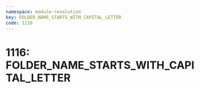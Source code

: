 ```yaml
---
namespace: module-resolution
key: FOLDER_NAME_STARTS_WITH_CAPITAL_LETTER
code: 1116
---
```


# 1116: FOLDER_NAME_STARTS_WITH_CAPITAL_LETTER
